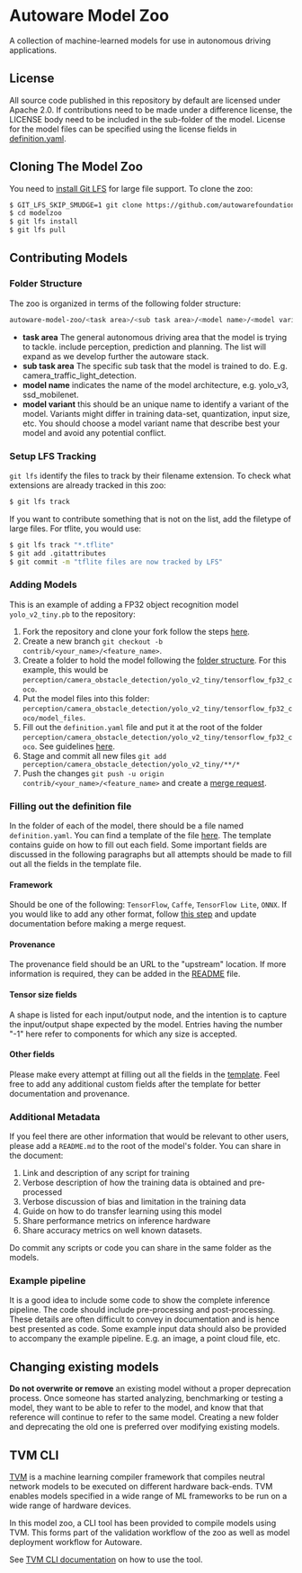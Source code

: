 # Autoware Model Zoo

A collection of machine-learned models for use in autonomous driving
applications.

## License

All source code published in this repository by default are licensed under
Apache 2.0. If contributions need to be made under a difference license, the
LICENSE body need to be included in the sub-folder of the model. License for the
model files can be specified using the license fields in
[definition.yaml](#filling-out-the-definition-file).

## Cloning The Model Zoo

You need to [install Git LFS](https://git-lfs.github.com/) for large file
support. To clone the zoo:

```sh
$ GIT_LFS_SKIP_SMUDGE=1 git clone https://github.com/autowarefoundation/modelzoo.git
$ cd modelzoo
$ git lfs install
$ git lfs pull
```

## Contributing Models

### Folder Structure

The zoo is organized in terms of the following folder structure:

```sh
autoware-model-zoo/<task area>/<sub task area>/<model name>/<model variant name>
```

- **task area** The general autonomous driving area that the model is trying to
  tackle. include perception, prediction and planning. The list will expand as
  we develop further the autoware stack.
- **sub task area** The specific sub task that the model is trained to do. E.g.
  camera_traffic_light_detection.
- **model name** indicates the name of the model architecture, e.g. yolo_v3,
  ssd_mobilenet.
- **model variant** this should be an unique name to identify a variant of the
  model. Variants might differ in training data-set, quantization, input size,
  etc. You should choose a model variant name that describe best your model and
  avoid any potential conflict.

### Setup LFS Tracking

`git lfs` identify the files to track by their filename extension. To check what
extensions are already tracked in this zoo:

```sh
$ git lfs track
```

If you want to contribute something that is not on the list, add the filetype of
large files. For tflite, you would use:

```sh
$ git lfs track "*.tflite"
$ git add .gitattributes
$ git commit -m "tflite files are now tracked by LFS"
```

### Adding Models

This is an example of adding a FP32 object recognition model `yolo_v2_tiny.pb`
to the repository:

1. Fork the repository and clone your fork follow the steps
   [here](#cloning-the-model-zoo).
2. Create a new branch `git checkout -b contrib/<your_name>/<feature_name>`.
3. Create a folder to hold the model following the
   [folder structure](#folder-structure). For this example, this would be
   `perception/camera_obstacle_detection/yolo_v2_tiny/tensorflow_fp32_coco`.
4. Put the model files into this folder:
   `perception/camera_obstacle_detection/yolo_v2_tiny/tensorflow_fp32_coco/model_files`.
5. Fill out the `definition.yaml` file and put it at the root of the folder
   `perception/camera_obstacle_detection/yolo_v2_tiny/tensorflow_fp32_coco`. See
   guidelines [here](#filling-out-the-definition-file).
6. Stage and commit all new files
   `git add perception/camera_obstacle_detection/yolo_v2_tiny/**/*`
7. Push the changes `git push -u origin contrib/<your_name>/<feature_name>` and
   create a
   [merge request](https://docs.gitlab.com/ee/user/project/merge_requests/creating_merge_requests.html).

### Filling out the definition file

In the folder of each of the model, there should be a file named
`definition.yaml`. You can find a template of the file
[here](definition_template.yaml). The template contains guide on how to fill out
each field. Some important fields are discussed in the following paragraphs but
all attempts should be made to fill out all the fields in the template file.

#### Framework

Should be one of the following: `TensorFlow`, `Caffe`, `TensorFlow Lite`,
`ONNX`. If you would like to add any other format, follow
[this step](#setup-lfs-tracking) and update documentation before making a merge
request.

#### Provenance

The provenance field should be an URL to the "upstream" location. If more
information is required, they can be added in the [README](#additional-metadata)
file.

#### Tensor size fields

A shape is listed for each input/output node, and the intention is to capture
the input/output shape expected by the model. Entries having the number "-1"
here refer to components for which any size is accepted.

#### Other fields

Please make every attempt at filling out all the fields in the
[template](definition_template.yaml). Feel free to add any additional custom
fields after the template for better documentation and provenance.

### Additional Metadata

If you feel there are other information that would be relevant to other users,
please add a `README.md` to the root of the model's folder. You can share in the
document:

1. Link and description of any script for training
1. Verbose description of how the training data is obtained and pre-processed
1. Verbose discussion of bias and limitation in the training data
1. Guide on how to do transfer learning using this model
1. Share performance metrics on inference hardware
1. Share accuracy metrics on well known datasets.

Do commit any scripts or code you can share in the same folder as the models.

### Example pipeline

It is a good idea to include some code to show the complete inference pipeline.
The code should include pre-processing and post-processing. These details are
often difficult to convey in documentation and is hence best presented as code.
Some example input data should also be provided to accompany the example
pipeline. E.g. an image, a point cloud file, etc.

## Changing existing models

**Do not overwrite or remove** an existing model without a proper deprecation
process. Once someone has started analyzing, benchmarking or testing a model,
they want to be able to refer to the model, and know that that reference will
continue to refer to the same model. Creating a new folder and deprecating the
old one is preferred over modifying existing models.

## TVM CLI

[TVM](https://github.com/apache/incubator-tvm) is a machine learning compiler
framework that compiles neutral network models to be executed on different
hardware back-ends. TVM enables models specified in a wide range of ML
frameworks to be run on a wide range of hardware devices.

In this model zoo, a CLI tool has been provided to compile models using TVM.
This forms part of the validation workflow of the zoo as well as model
deployment workflow for Autoware.

See [TVM CLI documentation](scripts/tvm_cli/README.md) on how to use the tool.
